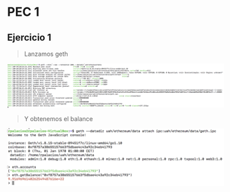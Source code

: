 # PEC 1

## Ejercicio 1

> Lanzamos geth

![Img111](./img/mine.png)

> Y obtenemos el balance

![Img112](./img/getBalance.png)
